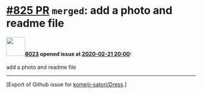 # [\#825 PR](https://github.com/komeiji-satori/Dress/pull/825) `merged`: add a photo and readme file

#### <img src="https://avatars.githubusercontent.com/u/5680998?u=e8656fe461a8e5714bb51cea7cf50c1d4487343b&v=4" width="50">[8023](https://github.com/8023) opened issue at [2020-02-21 20:00](https://github.com/komeiji-satori/Dress/pull/825):

add a photo and readme file




-------------------------------------------------------------------------------



[Export of Github issue for [komeiji-satori/Dress](https://github.com/komeiji-satori/Dress).]
